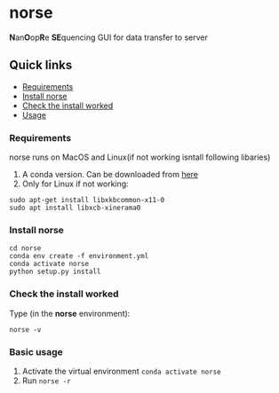 # norse



**N**an**O**op**R**e **SE**quencing 
GUI for data transfer to server


## Quick links
  * [Requirements](#requirements)
  * [Install norse](#install-norse)
  * [Check the install worked](#check-the-install-worked)
  * [Usage](#basic-usage)

### Requirements

norse runs on MacOS and Linux(if not working isntall following libaries)
1. A conda version. Can be downloaded from [here](https://www.anaconda.com/products/individual)
2. Only for Linux if not working:
```shell=
sudo apt-get install libxkbcommon-x11-0
sudo apt install libxcb-xinerama0
```



### Install norse
```shell=
cd norse
conda env create -f environment.yml
conda activate norse
python setup.py install
```



### Check the install worked

Type (in the <strong>norse</strong> environment):

```
norse -v
```

### Basic usage

1. Activate the virtual environment ``conda activate norse``
2. Run ``norse -r``



